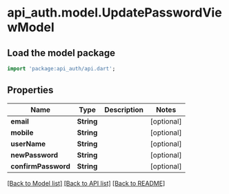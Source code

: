 # api_auth.model.UpdatePasswordViewModel

## Load the model package
```dart
import 'package:api_auth/api.dart';
```

## Properties
Name | Type | Description | Notes
------------ | ------------- | ------------- | -------------
**email** | **String** |  | [optional] 
**mobile** | **String** |  | [optional] 
**userName** | **String** |  | [optional] 
**newPassword** | **String** |  | [optional] 
**confirmPassword** | **String** |  | [optional] 

[[Back to Model list]](../README.md#documentation-for-models) [[Back to API list]](../README.md#documentation-for-api-endpoints) [[Back to README]](../README.md)


